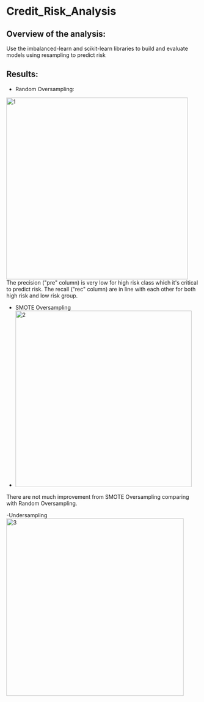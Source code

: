 # Credit_Risk_Analysis
## Overview of the analysis: 
Use the imbalanced-learn and scikit-learn libraries to build and evaluate models using resampling to predict risk
## Results:
- Random Oversampling:
<img width="475" alt="1" src="https://user-images.githubusercontent.com/19679507/123583275-2e7ce200-d794-11eb-8425-00ed952d94ee.png">
The precision ("pre" column) is very low for high risk class which it's critical to predict risk. The recall ("rec" column) are in line with each other for both high risk and low risk group.

- SMOTE Oversampling
- <img width="461" alt="2" src="https://user-images.githubusercontent.com/19679507/123584227-d515b280-d795-11eb-860d-3d53875a3dd6.png">
There are not much improvement from SMOTE Oversampling comparing with Random Oversampling.

-Undersampling
<img width="464" alt="3" src="https://user-images.githubusercontent.com/19679507/123584442-389fe000-d796-11eb-8170-6020f8307e3a.png">
